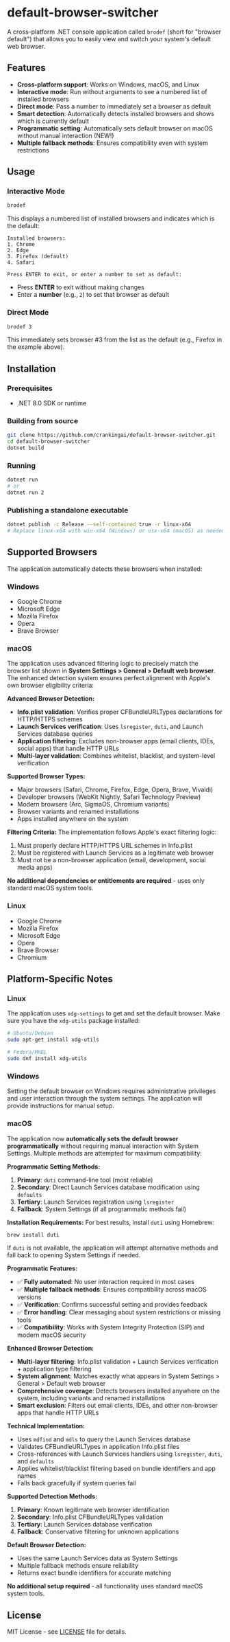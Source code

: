 # default-browser-switcher

A cross-platform .NET console application called `brodef` (short for "browser default") that allows you to easily view and switch your system's default web browser.

## Features

- **Cross-platform support**: Works on Windows, macOS, and Linux
- **Interactive mode**: Run without arguments to see a numbered list of installed browsers
- **Direct mode**: Pass a number to immediately set a browser as default
- **Smart detection**: Automatically detects installed browsers and shows which is currently default
- **Programmatic setting**: Automatically sets default browser on macOS without manual interaction (NEW!)
- **Multiple fallback methods**: Ensures compatibility even with system restrictions

## Usage

### Interactive Mode
```bash
brodef
```

This displays a numbered list of installed browsers and indicates which is the default:
```
Installed browsers:
1. Chrome
2. Edge  
3. Firefox (default)
4. Safari

Press ENTER to exit, or enter a number to set as default:
```

- Press **ENTER** to exit without making changes
- Enter a **number** (e.g., `2`) to set that browser as default

### Direct Mode
```bash
brodef 3
```

This immediately sets browser #3 from the list as the default (e.g., Firefox in the example above).

## Installation

### Prerequisites
- .NET 8.0 SDK or runtime

### Building from source
```bash
git clone https://github.com/crankingai/default-browser-switcher.git
cd default-browser-switcher
dotnet build
```

### Running
```bash
dotnet run
# or
dotnet run 2
```

### Publishing a standalone executable
```bash
dotnet publish -c Release --self-contained true -r linux-x64
# Replace linux-x64 with win-x64 (Windows) or osx-x64 (macOS) as needed
```

## Supported Browsers

The application automatically detects these browsers when installed:

### Windows
- Google Chrome
- Microsoft Edge
- Mozilla Firefox
- Opera
- Brave Browser

### macOS  
The application uses advanced filtering logic to precisely match the browser list shown in **System Settings > General > Default web browser**. The enhanced detection system ensures perfect alignment with Apple's own browser eligibility criteria:

**Advanced Browser Detection:**
- **Info.plist validation**: Verifies proper CFBundleURLTypes declarations for HTTP/HTTPS schemes
- **Launch Services verification**: Uses `lsregister`, `duti`, and Launch Services database queries
- **Application filtering**: Excludes non-browser apps (email clients, IDEs, social apps) that handle HTTP URLs
- **Multi-layer validation**: Combines whitelist, blacklist, and system-level verification

**Supported Browser Types:**
- Major browsers (Safari, Chrome, Firefox, Edge, Opera, Brave, Vivaldi)
- Developer browsers (WebKit Nightly, Safari Technology Preview)  
- Modern browsers (Arc, SigmaOS, Chromium variants)
- Browser variants and renamed installations
- Apps installed anywhere on the system

**Filtering Criteria:**
The implementation follows Apple's exact filtering logic:
1. Must properly declare HTTP/HTTPS URL schemes in Info.plist
2. Must be registered with Launch Services as a legitimate web browser
3. Must not be a non-browser application (email, development, social media apps)

**No additional dependencies or entitlements are required** - uses only standard macOS system tools.

### Linux
- Google Chrome
- Mozilla Firefox
- Microsoft Edge
- Opera
- Brave Browser
- Chromium

## Platform-Specific Notes

### Linux
The application uses `xdg-settings` to get and set the default browser. Make sure you have the `xdg-utils` package installed:
```bash
# Ubuntu/Debian
sudo apt-get install xdg-utils

# Fedora/RHEL
sudo dnf install xdg-utils
```

### Windows
Setting the default browser on Windows requires administrative privileges and user interaction through the system settings. The application will provide instructions for manual setup.

### macOS
The application now **automatically sets the default browser programmatically** without requiring manual interaction with System Settings. Multiple methods are attempted for maximum compatibility:

**Programmatic Setting Methods:**
1. **Primary**: `duti` command-line tool (most reliable)
2. **Secondary**: Direct Launch Services database modification using `defaults`
3. **Tertiary**: Launch Services registration using `lsregister`
4. **Fallback**: System Settings (if all programmatic methods fail)

**Installation Requirements:**
For best results, install `duti` using Homebrew:
```bash
brew install duti
```
If `duti` is not available, the application will attempt alternative methods and fall back to opening System Settings if needed.

**Programmatic Features:**
- ✅ **Fully automated**: No user interaction required in most cases
- ✅ **Multiple fallback methods**: Ensures compatibility across macOS versions
- ✅ **Verification**: Confirms successful setting and provides feedback
- ✅ **Error handling**: Clear messaging about system restrictions or missing tools
- ✅ **Compatibility**: Works with System Integrity Protection (SIP) and modern macOS security

**Enhanced Browser Detection:**
- **Multi-layer filtering**: Info.plist validation + Launch Services verification + application type filtering
- **System alignment**: Matches exactly what appears in System Settings > General > Default web browser  
- **Comprehensive coverage**: Detects browsers installed anywhere on the system, including variants and renamed installations
- **Smart exclusion**: Filters out email clients, IDEs, and other non-browser apps that handle HTTP URLs

**Technical Implementation:**
- Uses `mdfind` and `mdls` to query the Launch Services database
- Validates CFBundleURLTypes in application Info.plist files
- Cross-references with Launch Services handlers using `lsregister`, `duti`, and `defaults`
- Applies whitelist/blacklist filtering based on bundle identifiers and app names
- Falls back gracefully if system queries fail

**Supported Detection Methods:**
1. **Primary**: Known legitimate web browser identification
2. **Secondary**: Info.plist CFBundleURLTypes validation  
3. **Tertiary**: Launch Services database verification
4. **Fallback**: Conservative filtering for unknown applications

**Default Browser Detection:**
- Uses the same Launch Services data as System Settings
- Multiple fallback methods ensure reliability
- Returns exact bundle identifiers for accurate matching

**No additional setup required** - all functionality uses standard macOS system tools.

## License

MIT License - see [LICENSE](LICENSE) file for details.
